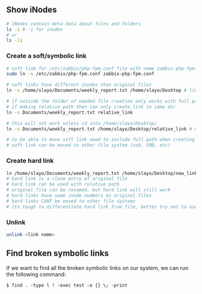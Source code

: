## Show iNodes

```bash
# iNodes contain meta data about files and folders
ls -i # -i for inodes
# or
ls -li
```

### Create a soft/symbolic link

```bash
# soft link for /etc/zabbix/php-fpm.conf file with name zabbix-php-fpm.conf
sudo ln -s /etc/zabbix/php-fpm.conf zabbix-php-fpm.conf

# soft links have different inodes than original files
ln -s /home/slayo/Documents/weekly_report.txt /home/slayo/Desktop # link file to desktop (shortcut)

# if outside the folder of needed file creation only works with full path, not relative!
# if making relative path then can only create link in same dir
ln -s Documents/weekly_report.txt relative_link

# this will not work unless cd into /home/slayo/Desktop/
ln -s Documents/weekly_report.txt /home/slayo/Desktop/relative_link # will create invalid link

# to be able to move soft link need to include full path when creating
# soft link can be moved to other file system (usb, SMB, etc)
```

### Create hard link

```bash
ln /home/slayo/Documents/weekly_report.txt /home/slayo/Desktop/new_link
# hard link is a clone entry of original file
# hard link can be used with relative path
# original file can be renamed, but hard link will still work
# hard links have same inode numbers as original files
# hard links CANT be moved to other file systems
# its tough to differentiate hard link from file, better try not to use it
```

### Unlink

```bash
unlink <link name>
```

## Find broken symbolic links

If we want to find all the broken symbolic links on our system, we can run the following command:

```
$ find . -type l ! -exec test -e {} \; -print
```
